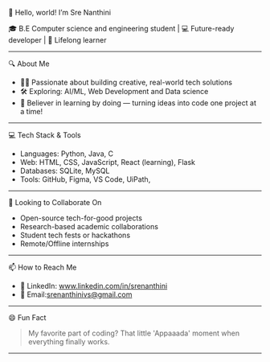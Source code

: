 👋 Hello, world! I’m Sre Nanthini

🎓 B.E Computer science and engineering student | 💻 Future-ready developer | 🌱 Lifelong learner

---

 🔍 About Me
- 👩‍💻 Passionate about building creative, real-world tech solutions
- 🛠 Exploring: AI/ML, Web Development and Data science
- 🧠 Believer in learning by doing — turning ideas into code one project at a time!

---


 💻 Tech Stack & Tools
- Languages: Python, Java, C 
- Web: HTML, CSS, JavaScript, React (learning), Flask  
- Databases: SQLite, MySQL  
- Tools: GitHub, Figma, VS Code, UiPath,  


---

 🤝 Looking to Collaborate On
- Open-source tech-for-good projects  
- Research-based academic collaborations  
- Student tech fests or hackathons
- Remote/Offline internships

---

 📫 How to Reach Me
- 🔗 LinkedIn: www.linkedin.com/in/srenanthini
- 📧 Email:srenanthinivs@gmail.com 

---

 😄 Fun Fact
> My favorite part of coding? That little 'Appaaada' moment when everything finally works.

---

